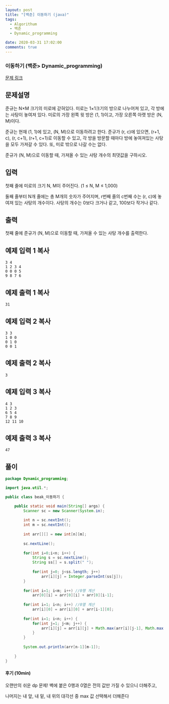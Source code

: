 ```yaml
---
layout: post
title: "[백준] 이동하기 (java)"
tags:
  - Algorithum
  - 백준
  - Dynamic_programming

date: 2020-03-31 17:02:00
comments: true
---
```




###   이동하기 (백준> Dynamic_programming)

[문제 링크](https://www.acmicpc.net/problem/11048 )

## 문제설명

준규는 N×M 크기의 미로에 갇혀있다. 미로는 1×1크기의 방으로 나누어져 있고, 각 방에는 사탕이 놓여져 있다. 미로의 가장 왼쪽 윗 방은 (1, 1)이고, 가장 오른쪽 아랫 방은 (N, M)이다.

준규는 현재 (1, 1)에 있고, (N, M)으로 이동하려고 한다. 준규가 (r, c)에 있으면, (r+1, c), (r, c+1), (r+1, c+1)로 이동할 수 있고, 각 방을 방문할 때마다 방에 놓여져있는 사탕을 모두 가져갈 수 있다. 또, 미로 밖으로 나갈 수는 없다.

준규가 (N, M)으로 이동할 때, 가져올 수 있는 사탕 개수의 최댓값을 구하시오.

## 입력

첫째 줄에 미로의 크기 N, M이 주어진다. (1 ≤ N, M ≤ 1,000)

둘째 줄부터 N개 줄에는 총 M개의 숫자가 주어지며, r번째 줄의 c번째 수는 (r, c)에 놓여져 있는 사탕의 개수이다. 사탕의 개수는 0보다 크거나 같고, 100보다 작거나 같다.

## 출력

첫째 줄에 준규가 (N, M)으로 이동할 때, 가져올 수 있는 사탕 개수를 출력한다.

## 예제 입력 1 복사

```
3 4
1 2 3 4
0 0 0 5
9 8 7 6
```

## 예제 출력 1 복사

```
31
```

## 예제 입력 2 복사

```
3 3
1 0 0
0 1 0
0 0 1
```

## 예제 출력 2 복사

```
3
```

## 예제 입력 3 복사

```
4 3
1 2 3
6 5 4
7 8 9
12 11 10
```

## 예제 출력 3 복사

```
47
```

## 풀이

```java
package Dynamic_programming;

import java.util.*;

public class beak_이동하기 {

	public static void main(String[] args) {
		Scanner sc = new Scanner(System.in);
		
		int n = sc.nextInt();
		int m = sc.nextInt();
		
		int arr[][] = new int[n][m];
		
		sc.nextLine();
		
		for(int i=0;i<n; i++) {
			String s = sc.nextLine();
			String ss[] = s.split(" ");
			
			for(int j=0; j<ss.length; j++)
				arr[i][j] = Integer.parseInt(ss[j]);
		}
		
		for(int i=1; i<m; i++) //0행 계산
			arr[0][i] = arr[0][i] + arr[0][i-1];
		
		for(int i=1; i<n; i++) //0열 계산
			arr[i][0] = arr[i][0] + arr[i-1][0];
		
		for(int i=1; i<n; i++) {
			for(int j=1; j<m; j++) {
				arr[i][j] = arr[i][j] + Math.max(arr[i][j-1], Math.max(arr[i-1][j], arr[i-1][j-1]));
			}
		}
		
		System.out.println(arr[n-1][m-1]);
		
	}
}

```

#### 후기 (10min)

오랜만의 쉬운 dp 문제! 벽에 붙은 0행과 0열은 전의 값만 가질 수 있으니 더해주고, <br>

나머지는 내 앞, 내 밑, 내 위의 대각선 중 max 값 선택해서 더해준다